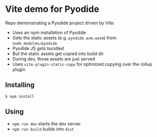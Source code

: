 # Vite demo for Pyodide

Repo demonstrating a Pyodide project driven by Vite:

- Uses an npm installation of Pyodide
- Gets the static assets (e.g. `pyodide.asm.wasm`) from `node_modules/pyodide`
- Pyodide JS gets bundled
- But the static assets get copied into build dir
- During dev, those assets are just served
- Uses `vite-plugin-static-copy` for optimized copying over the rollup plugin

## Installing

```shell
$ npm install
```

## Using

- `npm run dev` starts the dev server
- `npm run build` builds into `dist`
